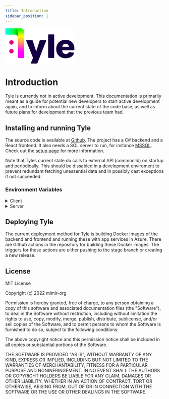 ```yaml
---
title: Introduction
sidebar_position: 1
---
```


![tyle logo](img/tyleLogo.svg)

# Introduction

Tyle is currently not in active development. This documentation is primarily meant as a guide for potential new
developers to start active development again, and to inform about the current state of the code base, as well as future
plans for development that the previous team had.

## Installing and running Tyle

The source code is available at [Github](https://github.com/mimir-org/tyle). The project has a C# backend and a React
frontend. It also needs a SQL server to run, for instance [MSSQL](https://www.microsoft.com/en-us/sql-server/). Check
out the [setup page](setup.md) for more information.

Note that Tyles current state do calls to external API (commonlib) on startup and periodically. This should be dissabled in a development enviroment to prevent redundant fetching unessential data and in possibly cast exceptions if not succeeded.

### Environment Variables

<details>
<summary>Client</summary>

To set environment variables for client in development, edit the .env file. For production build, you have to set the
environment variables into the container itself. You can override the .env with a .env.local file. This file is not
included in git repo. \* is required.

\* `VITE_API_BASE_URL` - Url to backend server

\* `VITE_TYLE_VERSION` - The version number of Tyle

</details>

<details>
<summary>Server</summary>

To set environment variables for server in development, edit the appsettings.json file. For production build, you have
to set the environment variables into the application container itself. You can override the appsettings.json with a
appsettings.Development.json file. This file is not included in git repo. \* is required.

#### General

\* `ASPNETCORE_ENVIRONMENT` - Set .NET core environment

\* `CorsConfiguration__ValidOrigins` - Comma separated string of valid origins for CORS.
E.g. http://localhost:3000,https://mimirorg.com

#### Authentication settings

\* `MimirorgAuthSettings___ApplicationName` - The name of the auth application. Used for auth apps title.

\* `MimirorgAuthSettings__JwtKey` - The secret used for generating jwt keys, 64 characters.

\* `MimirorgAuthSettings__JwtIssuer` - The url for Jwt issuer.

\* `MimirorgAuthSettings__JwtAudience` - The url for Jwt audience.

`MimirorgAuthSettings__RequireConfirmedAccount` - Is it required to confirm accout. Default true.

`MimirorgAuthSettings__JwtExpireMinutes` - The length of valid access token in minutes. Default 15.

`MimirorgAuthSettings__JwtRefreshExpireMinutes` - The length of valid refresh token in minutes. Default 1440.

`MimirorgAuthSettings__MaxFailedAccessAttempts` - The number of failed access attempts before locking account. Default
5.

`MimirorgAuthSettings__DefaultLockoutMinutes` - The length of lockout. Default 1440.

`MimirorgAuthSettings__RequireDigit` - Require digits in password. Default true.

`MimirorgAuthSettings__RequireUppercase` - Require uppercase in password. Default true.

`MimirorgAuthSettings__RequireNonAlphanumeric` - Require none alphanumeric in password. Default false.

`MimirorgAuthSettings__RequiredLength` - Require length of password. Default 10.

`MimirorgAuthSettings__EmailKey` - The sendgrid email key. Required if MimirorgAuthSettings\_\_RequireConfirmedAccount.

`MimirorgAuthSettings__EmailSecret` - The sendgrid email secret. Required if
MimirorgAuthSettings\_\_RequireConfirmedAccount.

`MimirorgAuthSettings__QrWidth` - The width of the Qr Code. Default 300.

`MimirorgAuthSettings__QrHeight` - The height of the Qr Code. Default 300.

\* `MimirorgAuthSettings__DatabaseConfiguration__DataSource` - Identifier for auth database server.

\* `MimirorgAuthSettings__DatabaseConfiguration__Port` - Port of auth database server. E.g. 1443.

\* `MimirorgAuthSettings__DatabaseConfiguration__InitialCatalog` - Auth database name.

\* `MimirorgAuthSettings__DatabaseConfiguration__DbUser` - Server application auth database username, must be db owner
on given catalog.

\* `MimirorgAuthSettings__DatabaseConfiguration__Password` - Server application auth database password.

#### Database settings

\* `DatabaseConfiguration__DataSource` - Identifier for database server

\* `DatabaseConfiguration__Port` - Port of database server. E.g. 1443

\* `DatabaseConfiguration__InitialCatalog` - Database name

\* `DatabaseConfiguration__DbUser` - Server application database username, must be db owner on given catalog

\* `DatabaseConfiguration__Password` - Server application database password

#### Reference Data Library settings

The following settings must be provided for the Azure App instance running the Tyle server for properly authenticating
with the downstream API used to fetch reference data. The current API used for this in Tyle is either PCA or Common Library. See
[Configure a web API that calls web APIs](https://learn.microsoft.com/en-us/entra/identity-platform/scenario-web-api-call-api-app-configuration?tabs=aspnetcore)
for more information.

These variables are only needed if `UseCommonLib` is set to true. Otherwise, Tyle will fetch reference data from PCA.

\* `AzureAd__Instance`

\* `AzureAd__ClientId`

\* `AzureAd__ClientSecret` - Should be stored in a key vault

\* `AzureAd__Domain`

\* `AzureAd__TenantId`

\* `CommonLibApi__BaseUrl` - The base url for the Common Library API.

\* `CommonLibApi__Scopes`

`UseCommonLib` - Set to true if Common Library should be used (in an Equinor setting).

</details>

## Deploying Tyle

The current deployment method for Tyle is building Docker images of the backend and frontend and running these with app
services in Azure. There are Github actions in the repository for building these Docker images. The triggers for these
actions are either pushing to the stage branch or creating a new release.

## License

MIT License

Copyright (c) 2022 mimir-org

Permission is hereby granted, free of charge, to any person obtaining a copy
of this software and associated documentation files (the "Software"), to deal
in the Software without restriction, including without limitation the rights
to use, copy, modify, merge, publish, distribute, sublicense, and/or sell
copies of the Software, and to permit persons to whom the Software is
furnished to do so, subject to the following conditions:

The above copyright notice and this permission notice shall be included in all
copies or substantial portions of the Software.

THE SOFTWARE IS PROVIDED "AS IS", WITHOUT WARRANTY OF ANY KIND, EXPRESS OR
IMPLIED, INCLUDING BUT NOT LIMITED TO THE WARRANTIES OF MERCHANTABILITY,
FITNESS FOR A PARTICULAR PURPOSE AND NONINFRINGEMENT. IN NO EVENT SHALL THE
AUTHORS OR COPYRIGHT HOLDERS BE LIABLE FOR ANY CLAIM, DAMAGES OR OTHER
LIABILITY, WHETHER IN AN ACTION OF CONTRACT, TORT OR OTHERWISE, ARISING FROM,
OUT OF OR IN CONNECTION WITH THE SOFTWARE OR THE USE OR OTHER DEALINGS IN THE
SOFTWARE.
